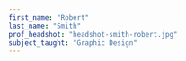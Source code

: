 ```yaml
---
first_name: "Robert"
last_name: "Smith"
prof_headshot: "headshot-smith-robert.jpg"
subject_taught: "Graphic Design"
---
```

